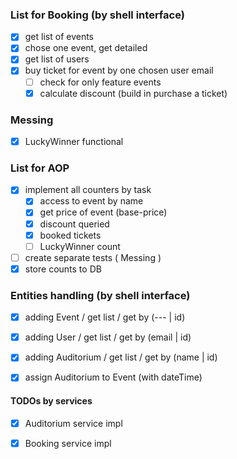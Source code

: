 
### List  for Booking (by shell interface)

- [x] get list of events
- [x] chose one event, get detailed
- [x] get list of users
- [x] buy ticket for event by one chosen user email
  - [ ] check for only feature events
  - [x] calculate discount (build in purchase a ticket)

### Messing
- [x] LuckyWinner functional

### List for AOP

- [x] implement all counters by task
  - [x] access to event by name
  - [x] get price of event (base-price)
  - [x] discount queried
  - [x] booked tickets
  - [ ] LuckyWinner count
- [ ] create separate tests ( Messing )
- [x] store counts to DB

### Entities handling (by shell interface)

- [x] adding Event / get list / get by (--- | id)
- [x] adding User / get list / get by (email | id)
- [x] adding Auditorium / get list / get by (name | id)
- [x] assign Auditorium to Event (with dateTime)


#### TODOs by services

- [x] Auditorium service impl
- [x] Booking service impl
 